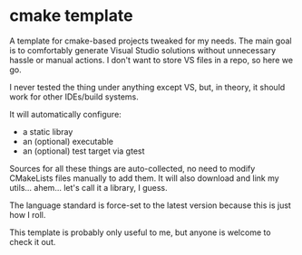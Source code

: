 # cmake template

A template for cmake-based projects tweaked for my needs.
The main goal is to comfortably generate Visual Studio solutions without unnecessary hassle or manual actions.
I don't want to store VS files in a repo, so here we go.

I never tested the thing under anything except VS, but, in theory, it should work for other IDEs/build systems.

It will automatically configure:
* a static libray
* an (optional) executable
* an (optional) test target via gtest

Sources for all these things are auto-collected, no need to modify CMakeLists files manually to add them.
It will also download and link my utils... ahem... let's call it a library, I guess.

The language standard is force-set to the latest version because this is just how I roll.

This template is probably only useful to me, but anyone is welcome to check it out.
